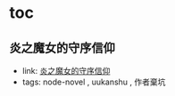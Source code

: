 # toc

## 炎之魔女的守序信仰

- link: [炎之魔女的守序信仰](%E7%82%8E%E4%B9%8B%E9%AD%94%E5%A5%B3%E7%9A%84%E5%AE%88%E5%BA%8F%E4%BF%A1%E4%BB%B0/)
- tags: node-novel , uukanshu , 作者棄坑
